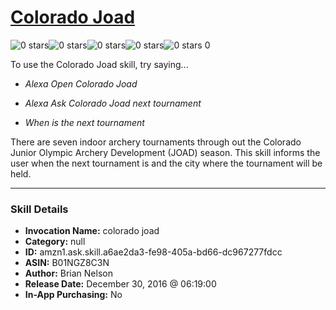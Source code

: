 # [Colorado Joad](http://alexa.amazon.com/#skills/amzn1.ask.skill.a6ae2da3-fe98-405a-bd66-dc967277fdcc)
![0 stars](../../images/ic_star_border_black_18dp_1x.png)![0 stars](../../images/ic_star_border_black_18dp_1x.png)![0 stars](../../images/ic_star_border_black_18dp_1x.png)![0 stars](../../images/ic_star_border_black_18dp_1x.png)![0 stars](../../images/ic_star_border_black_18dp_1x.png) 0

To use the Colorado Joad skill, try saying...

* *Alexa Open Colorado Joad*

* *Alexa Ask Colorado Joad next tournament*

* *When is the next tournament*

There are seven indoor archery tournaments through out the Colorado Junior Olympic Archery Development (JOAD) season.  This skill informs the user when the next tournament is and the city where the tournament will be held.

***

### Skill Details

* **Invocation Name:** colorado joad
* **Category:** null
* **ID:** amzn1.ask.skill.a6ae2da3-fe98-405a-bd66-dc967277fdcc
* **ASIN:** B01NGZ8C3N
* **Author:** Brian Nelson
* **Release Date:** December 30, 2016 @ 06:19:00
* **In-App Purchasing:** No
